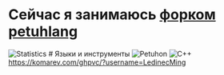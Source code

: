 # Сейчас я занимаюсь <a href=https://github.com/LedinecMing/petuhlang>форком</a> <a href=https://github.com/Animatea/petuhlang>petuhlang</a> 
![Statistics](https://github-readme-stats.vercel.app/api?username=LedinecMing&show_icons=true&theme=tokyonight&custom_title=Статистика&count_private=true&locale=ru)   # Языки и инструменты
![Petuhon](https://img.shields.io/badge/Lang-Python-blueviolet?style=for-the-badge&logo=python) ![C++](https://img.shields.io/badge/Lang-Cpp-blueviolet?style=for-the-badge&logo=cpp) 
https://komarev.com/ghpvc/?username=LedinecMing

